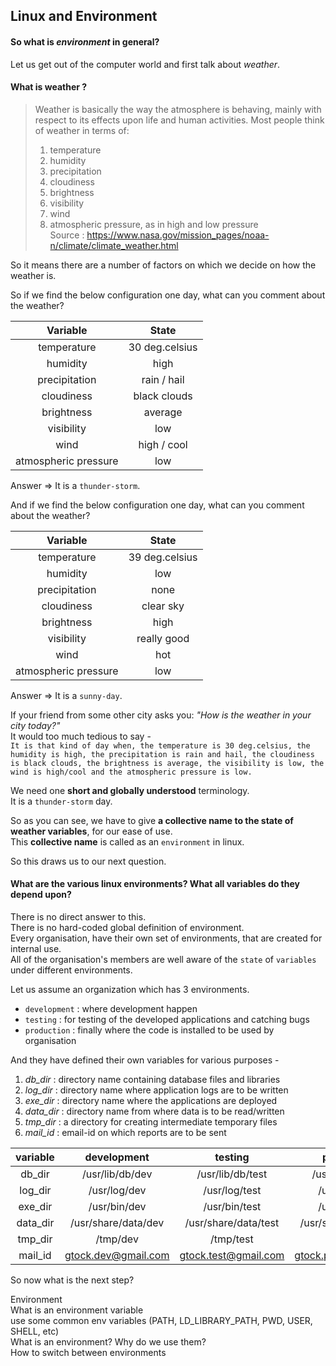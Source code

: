 ## Linux and Environment

#### So what is *environment* in general?  
Let us get out of the computer world and first talk about *weather*.  

#### What is **weather** ?
> Weather is basically the way the atmosphere is behaving, mainly with respect to its effects upon life and human activities. Most people think of weather in terms of:
> 1. temperature
> 1. humidity
> 1. precipitation
> 1. cloudiness
> 1. brightness
> 1. visibility
> 1. wind
> 1. atmospheric pressure, as in high and low pressure  
> Source : https://www.nasa.gov/mission_pages/noaa-n/climate/climate_weather.html

So it means there are a number of factors on which we decide on how the weather is. 

So if we find the below configuration one day, what can you comment about the weather?

| Variable           | State         |
|:------------------:|:-------------:|
|temperature         | 30 deg.celsius|
|humidity            | high          |
|precipitation       | rain / hail   |
|cloudiness          | black clouds  |
|brightness          | average       |
|visibility          | low           |
|wind                | high / cool   |
|atmospheric pressure| low           |

Answer => It is a `thunder-storm`.


And if we find the below configuration one day, what can you comment about the weather?

| Variable           | State         |
|:------------------:|:-------------:|
|temperature         | 39 deg.celsius|
|humidity            | low           |
|precipitation       | none          |
|cloudiness          | clear sky     |
|brightness          | high          |
|visibility          | really good   |
|wind                | hot           |
|atmospheric pressure| low           |

Answer => It is a `sunny-day`.

If your friend from some other city asks you: *"How is the weather in your city today?"*  
It would too much tedious to say -  
`It is that kind of day when, the temperature is 30 deg.celsius, the humidity is high, the precipitation is rain and hail, the cloudiness is black clouds, the brightness is average, the visibility is low, the wind is high/cool and the atmospheric pressure is low.`

We need one **short and globally understood** terminology.  
It is a `thunder-storm` day.

So as you can see, we have to give **a collective name to the state of weather variables**, for our ease of use.  
This **collective name** is called as an `environment` in linux.


So this draws us to our next question.  
#### What are the various linux environments? What all variables do they depend upon?
There is no direct answer to this.  
There is no hard-coded global definition of environment.  
Every organisation, have their own set of environments, that are created for internal use.  
All of the organisation's members are well aware of the `state` of `variables` under different environments.  

Let us assume an organization which has 3 environments.  
 - `development` : where development happen
 - `testing`     : for testing of the developed applications and catching bugs
 - `production`  : finally where the code is installed to be used by organisation
 
And they have defined their own variables for various purposes -
1. *db_dir* : directory name containing database files and libraries
1. *log_dir* : directory name where application logs are to be written 
1. *exe_dir* : directory name where the applications are deployed
1. *data_dir* : directory name from where data is to be read/written
1. *tmp_dir* : a directory for creating intermediate temporary files
1. *mail_id* : email-id on which reports are to be sent
 
|variable|development        |testing             |production          |
|:------:|:-----------------:|:------------------:|:------------------:|
|db_dir  |/usr/lib/db/dev    |/usr/lib/db/test    |/usr/lib/db/prod    |
|log_dir |/usr/log/dev       |/usr/log/test       |/usr/log/prod       |
|exe_dir |/usr/bin/dev       |/usr/bin/test       |/usr/bin/prod       |
|data_dir|/usr/share/data/dev|/usr/share/data/test|/usr/share/data/prod|
|tmp_dir |/tmp/dev           |/tmp/test           |/tmp/prod           |
|mail_id |gtock.dev@gmail.com|gtock.test@gmail.com|gtock.prod@gmail.com|

So now what is the next step?


Environment  
What is an environment variable  
use some common env variables (PATH, LD_LIBRARY_PATH, PWD, USER, SHELL, etc)  
What is an environment? Why do we use them?  
How to switch between environments  

